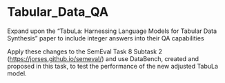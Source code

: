 # Tabular_Data_QA
Expand upon the “TabuLa: Harnessing Language Models for Tabular Data Synthesis” paper to include integer answers into their QA capabilities

Apply these changes to the SemEval Task 8 Subtask 2 (https://jorses.github.io/semeval/) and use DataBench, created and proposed in this task,
to test the performance of the new adjusted TabuLa model. 
